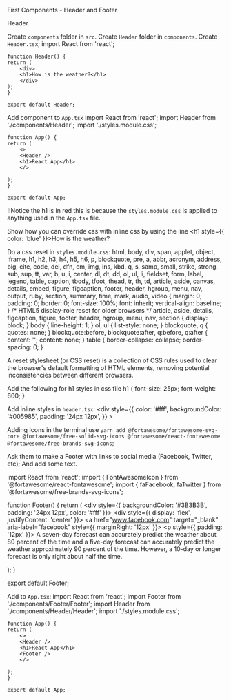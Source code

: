 First Components - Header and Footer

Header

Create `components` folder in `src`.
Create `Header` folder in `components`.
Create `Header.tsx`;
    import React from 'react';

    function Header() {
    return (
        <div>
        <h1>How is the weather?</h1>
        </div>
    );
    }

    export default Header;

Add component to `App.tsx`
    import React from 'react';
    import Header from './components/Header';
    import './styles.module.css';

    function App() {
    return (
        <>
        <Header />
        <h1>React App</h1>
        </>

    );
    }

    export default App;

!!Notice the h1 is in red this is because the `styles.module.css` is applied to anything used in the `App.tsx` file.

Show how you can override css with inline css by using the line
    <h1 style={{ color: 'blue' }}>How is the weather?</h1>

Do a css reset in `styles.module.css`:
    html, body, div, span, applet, object, iframe,
    h1, h2, h3, h4, h5, h6, p, blockquote, pre,
    a, abbr, acronym, address, big, cite, code,
    del, dfn, em, img, ins, kbd, q, s, samp,
    small, strike, strong, sub, sup, tt, var,
    b, u, i, center,
    dl, dt, dd, ol, ul, li,
    fieldset, form, label, legend,
    table, caption, tbody, tfoot, thead, tr, th, td,
    article, aside, canvas, details, embed, 
    figure, figcaption, footer, header, hgroup, 
    menu, nav, output, ruby, section, summary,
    time, mark, audio, video {
        margin: 0;
        padding: 0;
        border: 0;
        font-size: 100%;
        font: inherit;
        vertical-align: baseline;
    }
    /* HTML5 display-role reset for older browsers */
    article, aside, details, figcaption, figure, 
    footer, header, hgroup, menu, nav, section {
        display: block;
    }
    body {
        line-height: 1;
    }
    ol, ul {
        list-style: none;
    }
    blockquote, q {
        quotes: none;
    }
    blockquote:before, blockquote:after,
    q:before, q:after {
        content: '';
        content: none;
    }
    table {
        border-collapse: collapse;
        border-spacing: 0;
    }

A reset stylesheet (or CSS reset) is a collection of CSS rules used to clear the browser's default formatting of HTML elements, removing potential inconsistencies between different browsers.

Add the following for h1 styles in css file
h1 {
    font-size: 25px;
    font-weight: 600;
}

Add inline styles in `header.tsx`:
    <div style={{
        color: '#fff',
        backgroundColor: '#005985',
        padding: '24px 12px',
        }}
    >

Adding Icons in the terminal use `yarn add @fortawesome/fontawesome-svg-core @fortawesome/free-solid-svg-icons @fortawesome/react-fontawesome @fortawesome/free-brands-svg-icons`;


Ask them to make a Footer with links to social media (Facebook, Twitter, etc);
And add some text.

import React from 'react';
import { FontAwesomeIcon } from '@fortawesome/react-fontawesome';
import { faFacebook, faTwitter } from '@fortawesome/free-brands-svg-icons';

function Footer() {
  return (
    <div style={{ backgroundColor: '#3B3B3B', padding: '24px 12px', color: '#fff' }}>
      <div style={{ display: 'flex', justifyContent: 'center' }}>
        <a href="www.facebook.com" target="_blank" aria-label="facebook" style={{ marginRight: '12px' }}>
          <FontAwesomeIcon icon={faFacebook} size="2x" color="#fff" />
        </a>
        <a href="www.twitter.com" target="_blank" aria-label="twitter">
          <FontAwesomeIcon icon={faTwitter} size="2x" color="#fff" />
        </a>
      </div>
      <p style={{ padding: '12px' }}>
        A seven-day forecast can accurately predict the weather about 80 percent of the time
        and a five-day forecast can accurately predict the weather approximately 90 percent
        of the time. However, a 10-day or longer forecast is only right about half the time.
      </p>
    </div>
  );
}

export default Footer;

Add to `App.tsx`:
    import React from 'react';
    import Footer from './components/Footer/Footer';
    import Header from './components/Header/Header';
    import './styles.module.css';

    function App() {
    return (
        <>
        <Header />
        <h1>React App</h1>
        <Footer />
        </>

    );
    }

    export default App;
